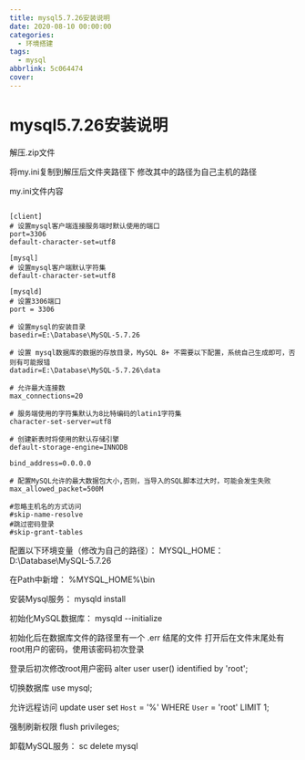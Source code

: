 ```yaml
---
title: mysql5.7.26安装说明
date: 2020-08-10 00:00:00
categories:
  - 环境搭建
tags:
  - mysql
abbrlink: 5c064474
cover:
---
```




# mysql5.7.26安装说明

解压.zip文件

将my.ini复制到解压后文件夹路径下
修改其中的路径为自己主机的路径

my.ini文件内容

```shell

[client]
# 设置mysql客户端连接服务端时默认使用的端口
port=3306
default-character-set=utf8

[mysql]
# 设置mysql客户端默认字符集
default-character-set=utf8

[mysqld]
# 设置3306端口
port = 3306

# 设置mysql的安装目录
basedir=E:\Database\MySQL-5.7.26

# 设置 mysql数据库的数据的存放目录，MySQL 8+ 不需要以下配置，系统自己生成即可，否则有可能报错
datadir=E:\Database\MySQL-5.7.26\data

# 允许最大连接数
max_connections=20

# 服务端使用的字符集默认为8比特编码的latin1字符集
character-set-server=utf8

# 创建新表时将使用的默认存储引擎
default-storage-engine=INNODB

bind_address=0.0.0.0

# 配置MySQL允许的最大数据包大小,否则，当导入的SQL脚本过大时，可能会发生失败
max_allowed_packet=500M

#忽略主机名的方式访问
#skip-name-resolve
#跳过密码登录
#skip-grant-tables
```



配置以下环境变量（修改为自己的路径）：
MYSQL_HOME：
D:\Database\MySQL-5.7.26

在Path中新增：
%MYSQL_HOME%\bin

安装Mysql服务：
mysqld install

初始化MySQL数据库：
mysqld --initialize 

初始化后在数据库文件的路径里有一个 .err 结尾的文件
打开后在文件末尾处有root用户的密码，使用该密码初次登录

登录后初次修改root用户密码
alter user user() identified by 'root';

切换数据库
use mysql;

允许远程访问
update user set `Host` = '%' WHERE `User` = 'root' LIMIT 1;

强制刷新权限
flush privileges;


卸载MySQL服务：
sc delete mysql